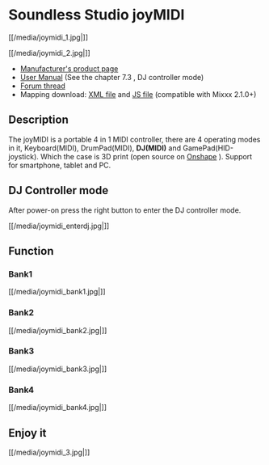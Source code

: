 # Soundless Studio joyMIDI

[[/media/joymidi_1.jpg|]]

[[/media/joymidi_2.jpg|]]

  - [Manufacturer's product page](https://www.sndlss.com/?lang=en)
  - [User
    Manual](https://984bf1a1-5190-4ce1-b1ac-4b857c6baad7.filesusr.com/ugd/fb7f0b_5a2a82c2d00747fda3deb592ef0747f1.pdf)
    (See the chapter 7.3 , DJ controller mode)
  - [Forum
    thread](https://www.mixxx.org/forums/viewtopic.php?f=7&t=13166&p=43644#p43644)
  - Mapping download: [XML
    file](https://raw.githubusercontent.com/bcc6/joyMIDI-SW-Mixxx-mapping/master/Soundless_joyMIDI.midi.xml)
    and [JS
    file](https://raw.githubusercontent.com/bcc6/joyMIDI-SW-Mixxx-mapping/master/Soundless_joyMIDI_scripts.js)
    (compatible with Mixxx 2.1.0+)

## Description

The joyMIDI is a portable 4 in 1 MIDI controller, there are 4 operating
modes in it, Keyboard(MIDI), DrumPad(MIDI), **DJ(MIDI)** and
GamePad(HID-joystick). Which the case is 3D print (open source on
[Onshape](https://cad.onshape.com/documents/c5f92a07a4d54ab29d262073/w/195dd1080bfce9ec5ba8b2bb/e/f9290828ff0d2bcdf7fc0cec)
). Support for smartphone, tablet and PC.

## DJ Controller mode

After power-on press the right button to enter the DJ controller mode.

[[/media/joymidi_enterdj.jpg|]]

## Function

### Bank1

[[/media/joymidi_bank1.jpg|]]

### Bank2

[[/media/joymidi_bank2.jpg|]]

### Bank3

[[/media/joymidi_bank3.jpg|]]

### Bank4

[[/media/joymidi_bank4.jpg|]]

## Enjoy it

[[/media/joymidi_3.jpg|]]
